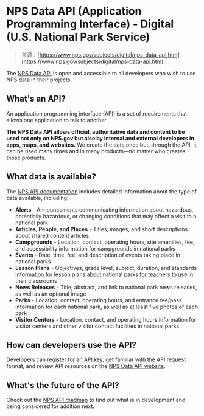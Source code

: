 <!--yml
category: 未分类
date: 2024-05-27 15:02:13
-->

# NPS Data API (Application Programming Interface) - Digital (U.S. National Park Service)

> 来源：[https://www.nps.gov/subjects/digital/nps-data-api.htm](https://www.nps.gov/subjects/digital/nps-data-api.htm)

The [NPS Data API](/subjects/developer/index.htm) is open and accessible to all developers who wish to use NPS data in their projects.

## What's an API?

An application programming interface (API) is a set of requirements that allows one application to talk to another.

**The NPS Data API allows official, authoritative data and content to be used not only on NPS.gov but also by internal and external developers in apps, maps, and websites.** We create the data once but, through the API, it can be used many times and in many products—no matter who creates those products.

## What data is available?

The [NPS API documentation](/subjects/developer/api-documentation.htm) includes detailed information about the type of data available, including:

*   **Alerts** - Announcements communicating information about hazardous, potentially hazardous, or changing conditions that may affect a visit to a national park
*   **Articles, People, and Places** - Titles, images, and short descriptions about shared content articles
*   **Campgrounds** - Location, contact, operating hours, site amenities, fee, and accessibility information for campgrounds in national parks
*   **Events** - Date, time, fee, and description of events taking place in national parks
*   **Lesson Plans** - Objectives, grade level, subject, duration, and standards information for lesson plans about national parks for teachers to use in their classrooms
*   **News Releases** - Title, abstract, and link to national park news releases, as well as an optional image
*   **Parks** - Location, contact, operating hours, and entrance fee/pass information for each national park, as well as at least five photos of each park
*   **Visitor Centers** - Location, contact, and operating hours information for visitor centers and other visitor contact facilities in national parks

## How can developers use the API?

Developers can register for an API key, get familiar with the API request format, and review API resources on the [NPS Data API website](/subjects/developer/index.htm).

## What's the future of the API?

Check out the [NPS API roadmap](/subjects/developer/api-roadmap.htm) to find out what is in development and being considered for addition next.